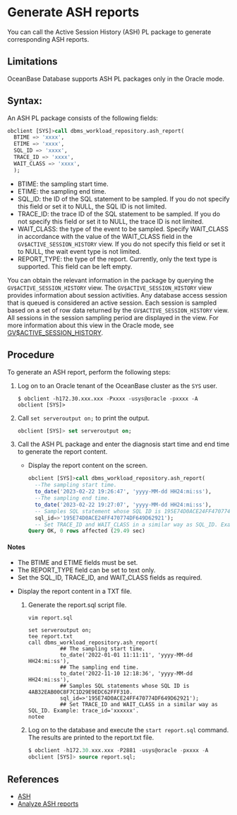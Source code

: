 # Generate ASH reports

You can call the Active Session History (ASH) PL package to generate corresponding ASH reports.

## Limitations

OceanBase Database supports ASH PL packages only in the Oracle mode.

## Syntax:

An ASH PL package consists of the following fields:

```sql
obclient [SYS]>call dbms_workload_repository.ash_report(     
  BTIME => 'xxxx',
  ETIME => 'xxxx',  
  SQL_ID => 'xxxx',
  TRACE_ID => 'xxxx',
  WAIT_CLASS => 'xxxx',
  );
```

- BTIME: the sampling start time.
- ETIME: the sampling end time.
- SQL_ID: the ID of the SQL statement to be sampled. If you do not specify this field or set it to NULL, the SQL ID is not limited.
- TRACE_ID: the trace ID of the SQL statement to be sampled. If you do not specify this field or set it to NULL, the trace ID is not limited.
- WAIT_CLASS: the type of the event to be sampled. Specify WAIT_CLASS in accordance with the value of the WAIT_CLASS field in the `GV$ACTIVE_SESSION_HISTORY` view. If you do not specify this field or set it to NULL, the wait event type is not limited.
- REPORT_TYPE: the type of the report. Currently, only the text type is supported. This field can be left empty.

You can obtain the relevant information in the package by querying the `GV$ACTIVE_SESSION_HISTORY` view. The `GV$ACTIVE_SESSION_HISTORY` view provides information about session activities. Any database access session that is queued is considered an active session. Each session is sampled based on a set of row data returned by the `GV$ACTIVE_SESSION_HISTORY` view. All sessions in the session sampling period are displayed in the view.
For more information about this view in the Oracle mode, see [GV$ACTIVE_SESSION_HISTORY](../../../../5.system-reference/5.system-view-of-oracle-mode/3.performance-view-of-oracle-mode/89.gv-active_session_history-of-oracle-mode.md).

## Procedure

To generate an ASH report, perform the following steps:

1. Log on to an Oracle tenant of the OceanBase cluster as the `SYS` user.

   ```shell
   $ obclient -h172.30.xxx.xxx -Pxxxx -usys@oracle -pxxxx -A
   obclient [SYS]>
   ```

2. Call `set serveroutput on;` to print the output.

   ```sql
   obclient [SYS]> set serveroutput on;
   ```

3. Call the ASH PL package and enter the diagnosis start time and end time to generate the report content.

   - Display the report content on the screen.

      ```sql
      obclient [SYS]>call dbms_workload_repository.ash_report(     
        --The sampling start time.
        to_date('2023-02-22 19:26:47', 'yyyy-MM-dd HH24:mi:ss'),
        --The sampling end time.
        to_date('2023-02-22 19:27:07', 'yyyy-MM-dd HH24:mi:ss'),
        -- Samples SQL statement whose SQL ID is 195E74D0ACE24FF470774DF649D62921.
        sql_id=>'195E74D0ACE24FF470774DF649D62921');
        -- Set TRACE_ID and WAIT_CLASS in a similar way as SQL_ID. Example: trace_id='xxxxxx'.
      Query OK, 0 rows affected (29.49 sec)
      ```

<main id="notice" type='explain'>
        <h4>Notes</h4>
        <ul>
        <li>The BTIME and ETIME fields must be set. </li>
        <li>The REPORT_TYPE field can be set to text only. </li>
        <li>Set the SQL_ID, TRACE_ID, and WAIT_CLASS fields as required. </li>
        </ul>
      </main>

   - Display the report content in a TXT file.

      1. Generate the report.sql script file.

         ```shell
         vim report.sql
         ```

         ```shell
         set serveroutput on;
         tee report.txt
         call dbms_workload_repository.ash_report(
                   ## The sampling start time.
                   to_date('2022-01-01 11:11:11', 'yyyy-MM-dd HH24:mi:ss'),
                   ## The sampling end time.
                   to_date('2022-11-10 12:18:36', 'yyyy-MM-dd HH24:mi:ss'),
                   ## Samples SQL statements whose SQL ID is 4AB32EAB00C8F7C1D29E9EDC62FFF310.
                   sql_id=>'195E74D0ACE24FF470774DF649D62921');
                   ## Set TRACE_ID and WAIT_CLASS in a similar way as SQL_ID. Example: trace_id='xxxxxx'.
         notee
         ```

      2. Log on to the database and execute the `start report.sql` command. The results are printed to the report.txt file.

         ```sql
         $ obclient -h172.30.xxx.xxx -P2881 -usys@oracle -pxxxx -A
         obclient [SYS]> source report.sql;
         ```

## References

- [ASH](1.ash-introduction.md)
- [Analyze ASH reports](3.analyze-ash-report.md)
